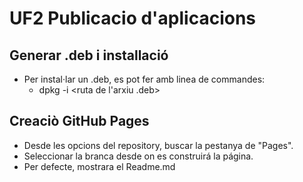 # UF2 Publicacio d'aplicacions

## Generar .deb i installació

- Per instal·lar un .deb, es pot fer amb linea de commandes:
    - dpkg -i <ruta de l'arxiu .deb>

## Creaciò GitHub Pages

- Desde les opcions del repository, buscar la pestanya de "Pages".
- Seleccionar la branca desde on es construirá la página.
- Per defecte, mostrara el Readme.md

